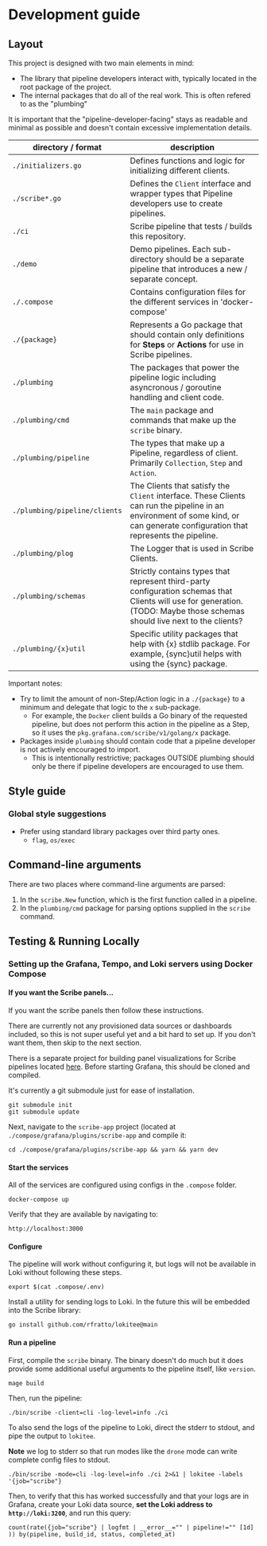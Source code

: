 # Development guide

## Layout

This project is designed with two main elements in mind:

- The library that pipeline developers interact with, typically located in the root package of the project.
- The internal packages that do all of the real work. This is often refered to as the "plumbing"

It is important that the "pipeline-developer-facing" stays as readable and minimal as possible and doesn't contain excessive implementation details.

| directory / format            | description                                                                                                                                                                     |
| ----------------------------- | ------------------------------------------------------------------------------------------------------------------------------------------------------------------------------- |
| `./initializers.go`           | Defines functions and logic for initializing different clients.                                                                                                                 |
| `./scribe*.go`            | Defines the `Client` interface and wrapper types that Pipeline developers use to create pipelines.                                                                              |
| `./ci`                        | Scribe pipeline that tests / builds this repository.                                                                                                                        |
| `./demo`                      | Demo pipelines. Each sub-directory should be a separate pipeline that introduces a new / separate concept.                                                                      |
| `./.compose`                  | Contains configuration files for the different services in 'docker-compose'                                                                                                     |
| `./{package}`                 | Represents a Go package that should contain only definitions for **Steps** or **Actions** for use in Scribe pipelines.                                                      |
| `./plumbing`                  | The packages that power the pipeline logic including asyncronous / goroutine handling and client code.                                                                          |
| `./plumbing/cmd`              | The `main` package and commands that make up the `scribe` binary.                                                                                                           |
| `./plumbing/pipeline`         | The types that make up a Pipeline, regardless of client. Primarily `Collection`, `Step` and `Action`.                                                                           |
| `./plumbing/pipeline/clients` | The Clients that satisfy the `Client` interface. These Clients can run the pipeline in an environment of some kind, or can generate configuration that represents the pipeline. |
| `./plumbing/plog`             | The Logger that is used in Scribe Clients.                                                                                                                                  |
| `./plumbing/schemas`          | Strictly contains types that represent third-party configuration schemas that Clients will use for generation. (TODO: Maybe those schemas should live next to the clients?      |
| `./plumbing/{x}util`          | Specific utility packages that help with {x} stdlib package. For example, {sync}util helps with using the {sync} package.                                                                      |

Important notes:

- Try to limit the amount of non-Step/Action logic in a `./{package}` to a minimum and delegate that logic to the `x` sub-package.
  - For example, the `Docker` client builds a Go binary of the requested pipeline, but does not perform this action in the pipeline as a Step, so it uses the `pkg.grafana.com/scribe/v1/golang/x` package.
- Packages inside `plumbing` should contain code that a pipeline developer is not actively encouraged to import.
  - This is intentionally restrictive; packages OUTSIDE plumbing should only be there if pipeline developers are encouraged to use them.

## Style guide

### Global style suggestions

- Prefer using standard library packages over third party ones.
  - `flag`, `os/exec`

## Command-line arguments

There are two places where command-line arguments are parsed:

1. In the `scribe.New` function, which is the first function called in a pipeline.
2. In the `plumbing/cmd` package for parsing options supplied in the `scribe` command.

## Testing & Running Locally

### Setting up the Grafana, Tempo, and Loki servers using Docker Compose

#### If you want the Scribe panels...

If you want the scribe panels then follow these instructions.

There are currently not any provisioned data sources or dashboards included, so this is not super useful yet and a bit hard to set up. If you don't want them, then skip to the next section.

There is a separate project for building panel visualizations for Scribe pipelines located [here](github.com/grafana/scribe-app). Before starting Grafana, this should be cloned and compiled.

It's currently a git submodule just for ease of installation.

```
git submodule init
git submodule update
```

Next, navigate to the `scribe-app` project (located at `./compose/grafana/plugins/scribe-app` and compile it:

```
cd ./compose/grafana/plugins/scribe-app && yarn && yarn dev
```

#### Start the services

All of the services are configured using configs in the `.compose` folder.

```
docker-compose up
```

Verify that they are available by navigating to:

```
http://localhost:3000
```

#### Configure

The pipeline will work without configuring it, but logs will not be available in Loki without following these steps.

```
export $(cat .compose/.env)
```

Install a utility for sending logs to Loki. In the future this will be embedded into the Scribe library:

```
go install github.com/rfratto/lokitee@main
```

#### Run a pipeline

First, compile the `scribe` binary. The binary doesn't do much but it does provide some additional useful arguments to the pipeline itself, like `version`.

```
mage build
```

Then, run the pipeline:

```
./bin/scribe -client=cli -log-level=info ./ci
```

To also send the logs of the pipeline to Loki, direct the stderr to stdout, and pipe the output to `lokitee`.

**Note** we log to stderr so that run modes like the `drone` mode can write complete config files to stdout.

```
./bin/scribe -mode=cli -log-level=info ./ci 2>&1 | lokitee -labels '{job="scribe"}
```

Then, to verify that this has worked successfully and that your logs are in Grafana, create your Loki data source, **set the Loki address to `http://loki:3200`**, and run this query:

```
count(rate({job="scribe"} | logfmt | __error__="" | pipeline!="" [1d] )) by(pipeline, build_id, status, completed_at)
```
